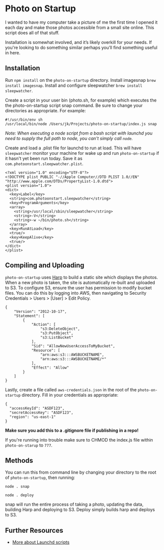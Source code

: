# Photo on Startup

I wanted to have my computer take a picture of me the first time I opened it each day and make those photos accessible from a small site online. This script does all of that stuff. 

Installation is somewhat involved, and it’s likely overkill for your needs. If you're looking to do something similar perhaps you’ll find something useful in here.

## Installation

Run `npm install` on the `photo-on-startup` directory. Install imagesnap `brew install imagesnap`. Install and configure sleepwatcher `brew install sleepwatcher`.

Create a script in your user bin (photo.sh, for example) which executes the the photo-on-startup script snap command. Be sure to change your directories as appropriate. For example:

```
#!/usr/bin/env sh
/usr/local/bin/node /Users/jk/Projects/photo-on-startup/index.js snap
```

*Note: When executing a node script from a bash script with launchd you need to supply the full path to node, you can't simply call `node`.*

Create and load a .plist file for launchd to run at load. This will have `sleepwatcher` monitor your machine for wake up and run `photo-on-startup` if it hasn't yet been run today. Save it as `com.photoonstart.sleepwatcher.plist`.

```
<?xml version="1.0" encoding="UTF-8"?>
<!DOCTYPE plist PUBLIC "-//Apple Computer//DTD PLIST 1.0//EN" "http://www.apple.com/DTDs/PropertyList-1.0.dtd">
<plist version="1.0">
<dict>
  <key>Label</key>
  <string>com.photoonstart.sleepwatcher</string>
  <key>ProgramArguments</key>
  <array>
    <string>/usr/local/sbin/sleepwatcher</string>
    <string>-V</string>
    <string>-w ~/bin/photo.sh</string>
  </array>
  <key>RunAtLoad</key>
  <true/>
  <key>KeepAlive</key>
  <true/>
</dict>
</plist>
```

## Compiling and Uploading

`photo-on-startup` uses [Harp](http://harpjs.com) to build a static site which displays the photos. When a new photo is taken, the site is automatically re-built and uploaded to S3. To configure S3, ensure the user has permission to modify bucket files. You can do this by logging into AWS, then navigating to Security Credentials > Users > [User] > Edit Policy.

```
{
    "Version": "2012-10-17",
    "Statement": [
        {
            "Action": [
                "s3:DeleteObject",
                "s3:PutObject",
                "s3:ListBucket"
            ],
            "Sid": "AllowNewUserAccessToMyBucket",
            "Resource": [
                "arn:aws:s3:::AWSBUCKETNAME",
                "arn:aws:s3:::AWSBUCKETNAME/*"
            ],
            "Effect": "Allow"
        }
    ]
}
```

Lastly, create a file called `aws-credentials.json` in the root of the `photo-on-startup` directory. Fill in your credentials as appropriate:

```
{ 
  "accessKeyId": "ASDF123", 
  "secretAccessKey": "ASDF123", 
  "region": "us-east-1" 
}
```

**Make sure you add this to a .gitignore file if publishing in a repo!**

If you're running into trouble make sure to CHMOD the index.js file within `photo-on-starup` to `777`.

## Methods

You can run this from command line by changing your directory to the root of `photo-on-startup`, then running:

```
node . snap
```
```
node . deploy
```

snap will run the entire process of taking a photo, updating the data, building Harp and deploying to S3. Deploy simply builds harp and deploys to S3.

## Further Resources

- [More about Launchd scripts](http://www.splinter.com.au/using-launchd-to-run-a-script-every-5-mins-on/)